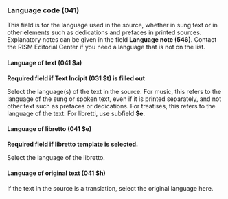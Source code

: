 ### Language code (041)

This field is for the language used in the source, whether in sung text or in other elements such as dedications and prefaces in printed sources. Explanatory notes can be given in the field **Language note (546)**. Contact the RISM Editorial Center if you need a language that is not on the list.

#### Language of text (041 $a)

**Required field if Text Incipit (031 $t) is filled out**

Select the language(s) of the text in the source. For music, this refers to the language of the sung or spoken text, even if it is printed separately, and not other text such as prefaces or dedications. For treatises, this refers to the language of the text. For libretti, use subfield **$e**.

#### Language of libretto (041 $e)

**Required field if libretto template is selected.**

Select the language of the libretto.

#### Language of original text (041 $h)

If the text in the source is a translation, select the original language here.
